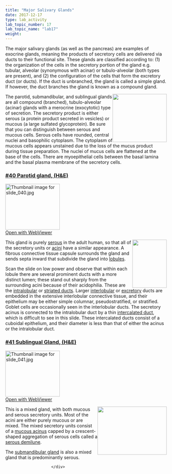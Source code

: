 ```yaml
---
title: "Major Salivary Glands"
date: 2017-12-17
type: lab_activity
lab_topic_number: 17
lab_topic_name: "lab17"
weight: 
---
```

<div class="entrybody">
						<p>The major salivary glands (as well as the pancreas) are examples of exocrine glands, meaning the products of secretory cells are delivered via ducts to their functional site.  These glands are classified according to: (1) the organization of the cells in the secretory portion of the gland e.g. tubular, alveolar (synonymous with acinar) or tubulo-alveolar (both types are present), and (2) the configuration of the cells that form the excretory duct (or ducts).  If the duct is unbranched, the gland is called a simple gland.  If however, the duct branches the gland is known as a compound gland.</p>

<p><img src="http://histologylab.ccnmtl.columbia.edu/assets/images/major%20salivary%20glands.jpg" style="width:169px; height:150px; float:right;">The parotid, submandibular, and sublingual glands are all compound (branched), tubulo-alveolar (acinar) glands with a merocrine (exocytotic) type of secretion. The secretory product is either serous (a protein product secreted in vesicles) or mucous (a large sulfated glycoprotein). Be sure that you can distinguish between serous and mucous cells. Serous cells have rounded, central nuclei and basophilic cytoplasm. The cytoplasm of mucous cells appears unstained due to the loss of the mucus product during tissue preparation. The nuclei of mucus cells are flattened at the base of the cells. There are myoepithelial cells between the basal lamina and the basal plasma membrane of the secretory cells.</p>

<h3><u>#40 Parotid gland, (H&amp;E)</u></h3>

<div class="thumbnail"> <a href="http://virtualslides.cumc.columbia.edu/40.svs/view.apml?" target="_blank"><img alt="Thumbnail image for slide_040.jpg" src="http://histologylab.ccnmtl.columbia.edu/assets/images/slide_040-thumb-170x143-1482.jpg" width="170" height="143" class="mt-image-left"></a><br><a href="http://virtualslides.cumc.columbia.edu/40.svs/view.apml?" target="_blank">Open with WebViewer</a> </div>

<p><img src="http://histologylab.ccnmtl.columbia.edu/assets/images/40%20parotid%20gland.jpg" style="width:107px; height:150px; float:right;">This gland is purely <u>serous</u> in the adult human, so that all of the secretory units or <u>acini</u> have a similar appearance. A fibrous connective tissue capsule surrounds the gland and sends septa inward that subdivide the gland into <u>lobules</u>.  </p>

<p>Scan the slide on low power and observe that within each lobule there are several prominent ducts with a more distinct lumen; these stand out sharply from the surrounding acini because of their acidophilia.  These are the <u>intralobular</u> or <u>striated ducts</u>.  Larger <u>interlobular</u> or <u>excretory</u> ducts are embedded in the extensive interlobular connective tissue, and their epithelium may be either simple columnar, pseudostratified, or stratified. Goblet cells are occasionally seen in the interlobular ducts. The secretory acinus is connected to the intralobular duct by a thin <u>intercalated duct</u>, which is difficult to see in this slide. These intercalated ducts consist of a cuboidal epithelium, and their diameter is less than that of either the acinus or the intralobular duct.</p>

<h3><u>#41 Sublingual Gland, (H&amp;E)</u></h3>

<div class="thumbnail"> <a href="http://virtualslides.cumc.columbia.edu/41.svs/view.apml?" target="_blank"><img alt="Thumbnail image for slide_041.jpg" src="http://histologylab.ccnmtl.columbia.edu/assets/images/slide_041-thumb-170x143-1485.jpg" width="170" height="143" class="mt-image-left"></a><br><a href="http://virtualslides.cumc.columbia.edu/41.svs/view.apml?" target="_blank">Open with WebViewer</a> </div>

<p><img src="http://histologylab.ccnmtl.columbia.edu/assets/images/41%20sublingual%20gland.jpg" style="width:216px; height:150px; float:right;">This is a mixed gland, with both mucous and serous secretory units. Most of the acini are either purely mucous or are mixed.  The mixed secretory units consist of a <u>mucous acinus</u> capped by a crescent-shaped aggregation of serous cells called a <u>serous demilune</u>.  </p>

<p>The <u>submandibular gland</u> is also a mixed gland that is predominantly serous.</p>
						
						
						</div>